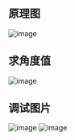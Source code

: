 ## 原理图
![image](https://github.com/liuzijie23/cv_code/blob/master/examples/rpi_arduino_robot_arm/schematic_circuits.PNG)

## 求角度值
![image](https://github.com/liuzijie23/cv_code/blob/master/examples/rpi_arduino_robot_arm/angle_cal.PNG)

## 调试图片
![image](https://github.com/liuzijie23/cv_code/blob/master/examples/rpi_arduino_robot_arm/test.jpg)
![image](https://github.com/liuzijie23/cv_code/blob/master/examples/rpi_arduino_robot_arm/test2.jpg)